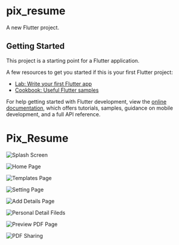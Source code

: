 # pix_resume

A new Flutter project.

## Getting Started

This project is a starting point for a Flutter application.

A few resources to get you started if this is your first Flutter project:

- [Lab: Write your first Flutter app](https://docs.flutter.dev/get-started/codelab)
- [Cookbook: Useful Flutter samples](https://docs.flutter.dev/cookbook)

For help getting started with Flutter development, view the
[online documentation](https://docs.flutter.dev/), which offers tutorials,
samples, guidance on mobile development, and a full API reference.

# Pix_Resume

![Splash Screen](https://github.com/JigneshPatel2510/pix_resume/assets/165358388/1a66d47b-b879-427d-9c73-8203731da9f3)

![Home Page](https://github.com/JigneshPatel2510/pix_resume/assets/165358388/981dde89-5662-4ba8-9047-4c43ed98d016)

![Templates Page](https://github.com/JigneshPatel2510/pix_resume/assets/165358388/3229ea2e-322a-40d5-8a7d-d1f7093ee7ac)

![Setting Page](https://github.com/JigneshPatel2510/pix_resume/assets/165358388/cc0db150-9ada-448a-bbb5-3dfba5546da5)

![Add Details Page](https://github.com/JigneshPatel2510/pix_resume/assets/165358388/922ece3d-473c-413d-99c5-eff2ec849f13)

![Personal Detail Fileds](https://github.com/JigneshPatel2510/pix_resume/assets/165358388/641a8381-7a96-4b53-b419-85c5ce163953)

![Preview PDF Page](https://github.com/JigneshPatel2510/pix_resume/assets/165358388/14251d69-a7df-4cbe-8f8f-73c39ad186a3)


![PDF Sharing](https://github.com/JigneshPatel2510/pix_resume/assets/165358388/b739e2bc-9ffc-4a41-a859-950dc7b35442)


